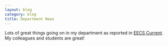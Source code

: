 ```yaml
---
layout: blog
category: blog
title: Department News
---
```

Lots of great things going on in my department as reported in
[EECS Current](https://ku.imodules.com/controls/email_marketing/view_in_browser.aspx?sid=1312&gid=20&sendId=5593132&ecatid=48&puid=0a20f093-245a-43d3-b3b6-3d131c78aafa). My
colleagues and students are great!
